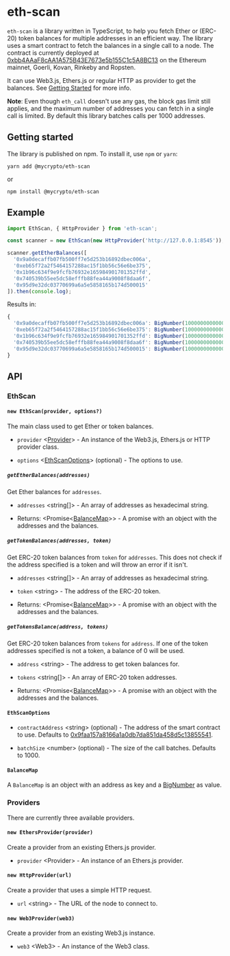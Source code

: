 # eth-scan

`eth-scan` is a library written in TypeScript, to help you fetch Ether or (ERC-20) token balances for multiple addresses in an efficient way. The library uses a smart contract to fetch the balances in a single call to a node. The contract is currently deployed at [0xbb4AAaF8cAA1A575B43E7673e5b155C1c5A8BC13](https://etherscan.io/address/0xbb4AAaF8cAA1A575B43E7673e5b155C1c5A8BC13) on the Ethereum mainnet, Goerli, Kovan, Rinkeby and Ropsten.

It can use Web3.js, Ethers.js or regular HTTP as provider to get the balances. See [Getting Started](#getting-started) for more info.

**Note**: Even though `eth_call` doesn't use any gas, the block gas limit still applies, and the maximum number of addresses you can fetch in a single call is limited. By default this library batches calls per 1000 addresses.

## Getting started

The library is published on npm. To install it, use `npm` or `yarn`:

```
yarn add @mycrypto/eth-scan
```

or

```
npm install @mycrypto/eth-scan
```

## Example

```typescript
import EthScan, { HttpProvider } from 'eth-scan';

const scanner = new EthScan(new HttpProvider('http://127.0.0.1:8545'));

scanner.getEtherBalances([
  '0x9a0decaffb07fb500ff7e5d253b16892dbec006a',
  '0xeb65f72a2f5464157288ac15f1bb56c56e6be375',
  '0x1b96c634f9e9fcfb76932e165984901701352ffd',
  '0x740539b55ee5dc58efffb88fea44a9008f8daa6f',
  '0x95d9e32dc03770699a6a5e5858165b174d500015'
]).then(console.log);
```

Results in:

```typescript
{
  '0x9a0decaffb07fb500ff7e5d253b16892dbec006a': BigNumber(1000000000000000000),
  '0xeb65f72a2f5464157288ac15f1bb56c56e6be375': BigNumber(1000000000000000000),
  '0x1b96c634f9e9fcfb76932e165984901701352ffd': BigNumber(1000000000000000000),
  '0x740539b55ee5dc58efffb88fea44a9008f8daa6f': BigNumber(1000000000000000000),
  '0x95d9e32dc03770699a6a5e5858165b174d500015': BigNumber(1000000000000000000)
}
```

## API

### EthScan

#### `new EthScan(provider, options?)`

The main class used to get Ether or token balances.

* `provider` \<[Provider](#providers)\> - An instance of the Web3.js, Ethers.js or HTTP provider class.

* `options` \<[EthScanOptions](#ethscanoptions)\> (optional) - The options to use.

##### `getEtherBalances(addresses)`

Get Ether balances for `addresses`.

* `addresses` \<string[]\> - An array of addresses as hexadecimal string.

* Returns: \<Promise<[BalanceMap](#balancemap)>\> - A promise with an object with the addresses and the balances.

##### `getTokenBalances(addresses, token)`

Get ERC-20 token balances from `token` for `addresses`. This does not check if the address specified is a token and will throw an error if it isn't.

* `addresses` \<string[]\> - An array of addresses as hexadecimal string.

* `token` \<string\> - The address of the ERC-20 token.

* Returns: \<Promise<[BalanceMap](#balancemap)>\> - A promise with an object with the addresses and the balances.

##### `getTokensBalance(address, tokens)`

Get ERC-20 token balances from `tokens` for `address`. If one of the token addresses specified is not a token, a balance of 0 will be used.

* `address` \<string\> - The address to get token balances for.

* `tokens` \<string[]\> - An array of ERC-20 token addresses.

* Returns: \<Promise<[BalanceMap](#balancemap)>\> - A promise with an object with the addresses and the balances.

#### `EthScanOptions`

* `contractAddress` \<string\> (optional) - The address of the smart contract to use. Defaults to [0x9faa157a8166a1a0db7da851da458d5c13855541](https://etherscan.io/address/0x9faa157a8166a1a0db7da851da458d5c13855541).

* `batchSize` \<number\> (optional) - The size of the call batches. Defaults to 1000.

#### `BalanceMap`

A `BalanceMap` is an object with an address as key and a [BigNumber](https://github.com/MikeMcl/bignumber.js/) as value.

### Providers

There are currently three available providers.

#### `new EthersProvider(provider)`

Create a provider from an existing Ethers.js provider.

* `provider` \<Provider\> - An instance of an Ethers.js provider.

#### `new HttpProvider(url)`

Create a provider that uses a simple HTTP request.

* `url` \<string\> - The URL of the node to connect to.

#### `new Web3Provider(web3)`

Create a provider from an existing Web3.js instance.

* `web3` \<Web3\> - An instance of the Web3 class.
